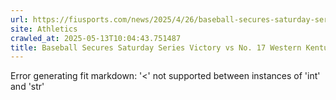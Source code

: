 ```yaml
---
url: https://fiusports.com/news/2025/4/26/baseball-secures-saturday-series-victory-vs-no-17-wku.aspx
site: Athletics
crawled_at: 2025-05-13T10:04:43.751487
title: Baseball Secures Saturday Series Victory vs No. 17 Western Kentucky - FIU Athletics
---
```


Error generating fit markdown: '<' not supported between instances of 'int' and 'str'